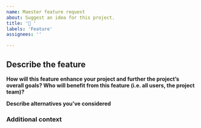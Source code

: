 ```yaml
---
name: Maester feature request
about: Suggest an idea for this project.
title: '🙏 '
labels: 'Feature'
assignees: ''

---
```

## Describe the feature
<!-- 📝 A clear and concise description of this feature. -->



**How will this feature enhance your project and further the project’s overall goals? Who will benefit from this feature (i.e. all users, the project team)?**
<!-- 🥅 A concise statement about the importance of the feature and the impact it should have on your project. -->



**Describe alternatives you've considered**
<!-- 📝 A clear and concise description of any alternative solutions or features you've considered. -->



### Additional context
<!-- 💡 Add any other context or screenshots about the feature request here. -->

